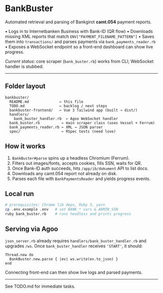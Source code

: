 # BankBuster

Automated retrieval and parsing of Bankgirot **camt.054** payment reports.

• Logs in to Internetbanken Business with Bank-ID (QR flow)
• Downloads missing XML reports that match `ENV["PAYMENT_FILENAME_PATTERN"]`
• Saves them into `transactions/` and parses payments via `bank_payments_reader.rb`
• Exposes a WebSocket endpoint so a front-end dashboard can show live progress.

_Current status_: core scraper (`bank_buster.rb`) works from CLI; WebSocket handler is stubbed.

---

## Folder layout
```
bankbuster/
  README.md              ← this file
  TODO.md                ← backlog / next steps
  bankbuster-frontend/   ← Vue 3 Tailwind app (built → dist/)
  handlers/
    bank_buster_handler.rb  ← Agoo WebSocket handler
  bank_buster.rb          ← main scraper class (uses Vessel + Ferrum)
  bank_payments_reader.rb ← XML → JSON parser
  spec/                   ← RSpec tests (need love)
```

## How it works
1. `BankBuster#parse` spins up a headless Chromium (Ferrum).
2. Filters out images/fonts, accepts cookies, fills SSN, waits for QR.
3. Once Bank-ID auth succeeds, hits `/app/ib/dokument` API to list docs.
4. Downloads any camt.054 report not already on disk.
5. Parses each file with `BankPaymentsReader` and yields progress events.

## Local run
```bash
# prerequisites: Chrome lib deps, Ruby 3, yarn
cp .env.example .env   # set BANK_* vars & ADMIN_SSN
ruby bank_buster.rb    # runs headless and prints progress
```

## Serving via Agoo
`json_server.rb` already requires `handlers/bank_buster_handler.rb` and upgrades `/ws`.
Once `bank_buster_handler` receives `'START'`, it should:
```
Thread.new do
  BankBuster.new.parse { |ev| ws.write(ev.to_json) }
end
```
Connecting front-end can then show live logs and parsed payments.

---

See TODO.md for immediate tasks. 